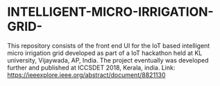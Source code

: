 # INTELLIGENT-MICRO-IRRIGATION-GRID-

This repository consists of the front end UI for the IoT based intelligent micro irrigation grid developed as part of a IoT hackathon held at KL university, Vijaywada, AP, India.
The project eventually was developed further and published at ICCSDET 2018, Kerala, india. Link: https://ieeexplore.ieee.org/abstract/document/8821130
